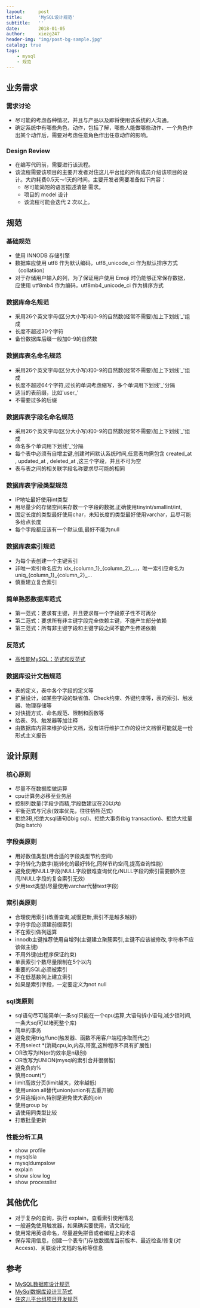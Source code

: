 ```yaml
---
layout:     post
title:      'MySQL设计规范'
subtitle:   ''
date:       2018-01-05
author:     xiezg247
header-img: "img/post-bg-sample.jpg"
catalog: true
tags:
    - mysql
    - 规范
---
```


## 业务需求
### 需求讨论
- 尽可能的考虑各种情况，并且与产品以及即将使用该系统的人沟通。
- 确定系统中有哪些角色，动作，包括了解，哪些人能做哪些动作、一个角色作出某个动作后，需要对考虑任意角色作出任意动作的影响。
### Design Review
- 在编写代码前，需要进行该流程。
- 该流程需要该项目的主要开发者对住这儿平台组的所有成员介绍该项目的设计。大约耗费0.5天～1天的时间。主要开发者需要准备如下内容：
    - 尽可能简短的语言描述清楚 需求。
    - 项目的 model 设计
    - 该流程可能会迭代 2 次以上。

## 规范
### 基础规范
- 使用 INNODB 存储引擎
- 数据库应使用 utf8 作为默认编码，utf8_unicode_ci 作为默认排序方式（collatiion）
- 对于存储用户输入的列，为了保证用户使用 Emoji 时仍能够正常保存数据， 应使用 utf8mb4 作为编码，utf8mb4_unicode_ci 作为排序方式

### 数据库命名规范
- 采用26个英文字母(区分大小写)和0-9的自然数(经常不需要)加上下划线'_'组成
- 长度不超过30个字符
- 备份数据库后缀一般加0-9的自然数

### 数据库表名命名规范
- 采用26个英文字母(区分大小写)和0-9的自然数(经常不需要)加上下划线'_'组成
- 长度不超过64个字符,过长的单词考虑缩写，多个单词用下划线'_'分隔
- 适当的表前缀，比如'user_'
- 不需要过多的后缀

### 数据库表字段名命名规范
- 采用26个英文字母(区分大小写)和0-9的自然数(经常不需要)加上下划线'_'组成
- 命名多个单词用下划线'_'分隔
- 每个表中必须有自增主键,创建时间默认系统时间,任意表均需包含 created_at , updated_at , deleted_at ,这三个字段，并且不可为空
- 表与表之间的相关联字段名称要求尽可能的相同
    
### 数据库表字段类型规范
- IP地址最好使用int类型
- 用尽量少的存储空间来存数一个字段的数据,正确使用tinyint/smallint/int,
- 固定长度的类型最好使用char，未知长度的类型最好使用varchar，且尽可能多给点长度
- 每个字段都应该有一个默认值,最好不能为null

### 数据库表索引规范
- 为每个表创建一个主键索引
- 非唯一索引命名应为 idx_{column_1}\_{column_2}\_...，唯一索引应命名为 uniq_{column_1}\_{column_2}_...
- 慎重建立复合索引

### 简单熟悉数据库范式
- 第一范式：要求有主键，并且要求每一个字段原子性不可再分
- 第二范式：要求所有非主键字段完全依赖主键，不能产生部分依赖
- 第三范式：所有非主键字段和主键字段之间不能产生传递依赖

### 反范式
- [高性能MySQL：范式和反范式](http://blog.wuxu92.com/hp-mysql-paradigm/)

### 数据库设计文档规范
- 表的定义，表中各个字段的定义等
- 扩展设计，如某些字段的缺省值、Check约束、外键约束等，表的索引、触发器、物理存储等
- 对快捷方式、命名规范、限制和函数等
- 给表、列、触发器等加注释
- 由数据库内容来维护设计文档，没有进行维护工作的设计文档很可能就是一份形式主义报告

## 设计原则
### 核心原则
- 尽量不在数据库做运算
- cpu计算务必移至业务层
- 控制列数量(字段少而精,字段数建议在20以内)
- 平衡范式与冗余(效率优先，往往牺牲范式)
- 拒绝3B,拒绝大sql语句()big sql)、拒绝大事务(big transaction)、拒绝大批量(big batch)

### 字段类原则
- 用好数值类型(用合适的字段类型节约空间)
- 字符转化为数字(能转化的最好转化,同样节约空间,提高查询性能)
- 避免使用NULL字段(NULL字段很难查询优化/NULL字段的索引需要额外空间/NULL字段的复合索引无效)
- 少用text类型(尽量使用varchar代替text字段)
    
### 索引类原则
- 合理使用索引(改善查询,减慢更新,索引不是越多越好)
- 字符字段必须建前缀索引
- 不在索引做列运算
- innodb主键推荐使用自增列(主键建立聚簇索引,主键不应该被修改,字符串不应该做主键)
- 不用外键(由程序保证约束)
- 单表索引个数尽量限制在5个以内
- 重要的SQL必须被索引
- 不在低基数列上建立索引
- 如果是索引字段，一定要定义为not null

### sql类原则
- sql语句尽可能简单(一条sql只能在一个cpu运算,大语句拆小语句,减少锁时间,一条大sql可以堵死整个库)
- 简单的事务
- 避免使用trig/func(触发器、函数不用客户端程序取而代之)
- 不用select *(消耗cpu,io,内存,带宽,这种程序不具有扩展性)
- OR改写为IN(or的效率是n级别)
- OR改写为UNION(mysql的索引合并很弱智)
- 避免负向%
- 慎用count(*)
- limit高效分页(limit越大，效率越低)
- 使用union all替代union(union有去重开销)
- 少用连接join,特别是避免使大表的join
- 使用group by
- 请使用同类型比较
- 打散批量更新

### 性能分析工具
- show profile
- mysqlsla
- mysqldumpslow
- explain
- show slow log
- show processlist

## 其他优化
- 对于复杂的查询，执行 explain，查看索引使用情况
- 一般避免使用触发器，如果确实要使用，请文档化
- 使用常用英语命名，尽量避免拼音或者编程上的术语
- 保存常用信息，创建一个表专门存放数据库当前版本、最近检查/修复(对Access)、关联设计文档的名称等信息

## 参考
- [MySQL数据库设计规范](http://www.bkjia.com/Mysql/1266262.html)
- [MySql数据库设计三范式](https://www.jianshu.com/p/3e97c2a1687b)
- [住这儿平台组项目开发规范](https://github.com/Vankeservice/zhuzher_doc/blob/master/%E4%BD%8F%E8%BF%99%E5%84%BF%E5%B9%B3%E5%8F%B0%E7%BB%84%E9%A1%B9%E7%9B%AE%E5%BC%80%E5%8F%91%E8%A7%84%E8%8C%83.md)
